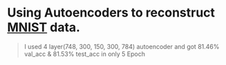 # Using Autoencoders to reconstruct [MNIST](https://www.kaggle.com/c/digit-recognizer/data) data.
> I used 4 layer(748, 300, 150, 300, 784) autoencoder and got 81.46% val_acc & 81.53% test_acc in only 5 Epoch
